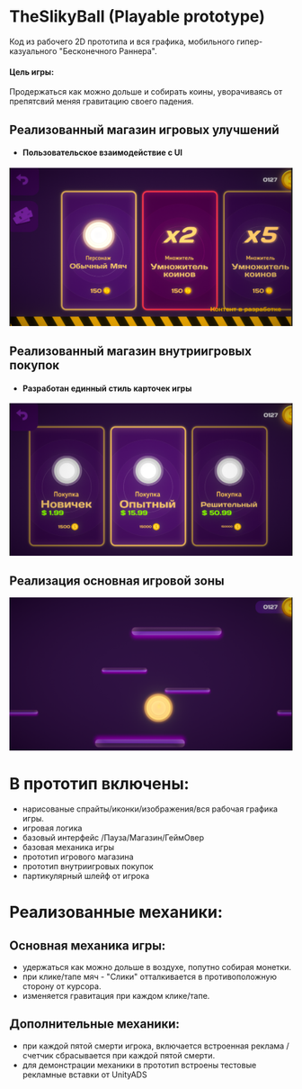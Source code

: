 # TheSlikyBall (Playable prototype)
Код из рабочего 2D прототипа и вся графика, мобильного гипер-казуального "Бесконечного Раннера".

#### Цель игры:
Продержаться как можно дольше и собирать коины, уворачиваясь от препятсвий меняя гравитацию своего падения.

## Реализованный магазин игровых улучшений
* #### Пользовательское взаимодействие с UI
![alt text](https://raw.githubusercontent.com/DanielGDS/TheSlikyBall/master/Screenshots/Shop1.png)
## Реализованный магазин внутриигровых покупок
* #### Разработан единный стиль карточек игры
![alt text](https://raw.githubusercontent.com/DanielGDS/TheSlikyBall/master/Screenshots/Shop2.png)
## Реализация основная игровой зоны
![alt text](https://raw.githubusercontent.com/DanielGDS/TheSlikyBall/master/Screenshots/Gameplay.png)

# В прототип включены:
* нарисованые спрайты/иконки/изображения/вся рабочая графика игры.
* игровая логика
* базовый интерфейс /Пауза/Магазин/ГеймОвер
* базовая механика игры
* прототип игрового магазина
* прототип внутриигровых покупок
* партикулярный шлейф от игрока


# Реализованные механики:
## Основная механика игры:
- удержаться как можно дольше в воздухе, попутно собирая монетки.
- при клике/тапе мяч - "Слики" отталкивается в противоположную сторону от курсора.
- изменяется гравитация при каждом клике/тапе.

## Дополнительные механики:
* при каждой пятой смерти игрока, включается встроенная реклама /счетчик сбрасывается при каждой пятой смерти.
* для демонстрации механики в прототип встроены тестовые рекламные вставки от UnityADS

